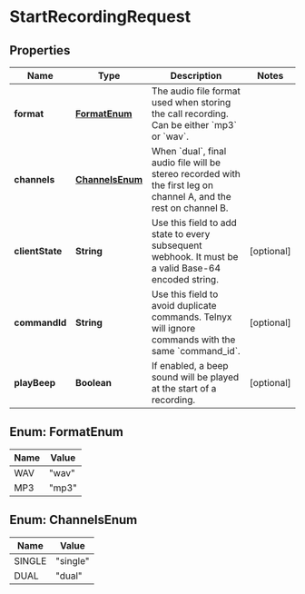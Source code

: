 # StartRecordingRequest

## Properties
Name | Type | Description | Notes
------------ | ------------- | ------------- | -------------
**format** | [**FormatEnum**](#FormatEnum) | The audio file format used when storing the call recording. Can be either &#x60;mp3&#x60; or &#x60;wav&#x60;. | 
**channels** | [**ChannelsEnum**](#ChannelsEnum) | When &#x60;dual&#x60;, final audio file will be stereo recorded with the first leg on channel A, and the rest on channel B. | 
**clientState** | **String** | Use this field to add state to every subsequent webhook. It must be a valid Base-64 encoded string. |  [optional]
**commandId** | **String** | Use this field to avoid duplicate commands. Telnyx will ignore commands with the same &#x60;command_id&#x60;. |  [optional]
**playBeep** | **Boolean** | If enabled, a beep sound will be played at the start of a recording. |  [optional]

<a name="FormatEnum"></a>
## Enum: FormatEnum
Name | Value
---- | -----
WAV | &quot;wav&quot;
MP3 | &quot;mp3&quot;

<a name="ChannelsEnum"></a>
## Enum: ChannelsEnum
Name | Value
---- | -----
SINGLE | &quot;single&quot;
DUAL | &quot;dual&quot;
